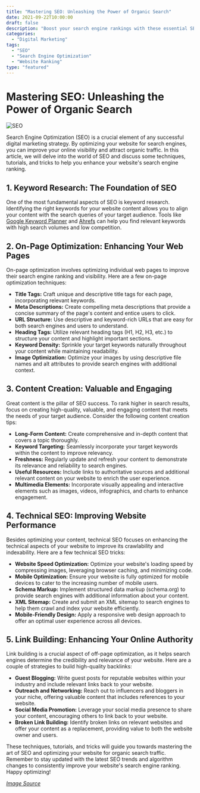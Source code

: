 ```yaml
---
title: "Mastering SEO: Unleashing the Power of Organic Search"
date: 2021-09-22T10:00:00
draft: false
description: "Boost your search engine rankings with these essential SEO techniques."
categories:
  - "Digital Marketing"
tags:
  - "SEO"
  - "Search Engine Optimization"
  - "Website Ranking"
type: "featured"
---
```


# Mastering SEO: Unleashing the Power of Organic Search

![SEO](https://example.com/seo-image.jpg)

Search Engine Optimization (SEO) is a crucial element of any successful digital marketing strategy. By optimizing your website for search engines, you can improve your online visibility and attract organic traffic. In this article, we will delve into the world of SEO and discuss some techniques, tutorials, and tricks to help you enhance your website's search engine ranking.

## 1. Keyword Research: The Foundation of SEO

One of the most fundamental aspects of SEO is keyword research. Identifying the right keywords for your website content allows you to align your content with the search queries of your target audience. Tools like [Google Keyword Planner](https://ads.google.com/home/tools/keyword-planner/) and [Ahrefs](https://ahrefs.com/keywords-explorer) can help you find relevant keywords with high search volumes and low competition.

## 2. On-Page Optimization: Enhancing Your Web Pages

On-page optimization involves optimizing individual web pages to improve their search engine ranking and visibility. Here are a few on-page optimization techniques:

- **Title Tags:** Craft unique and descriptive title tags for each page, incorporating relevant keywords.
- **Meta Descriptions:** Create compelling meta descriptions that provide a concise summary of the page's content and entice users to click.
- **URL Structure:** Use descriptive and keyword-rich URLs that are easy for both search engines and users to understand.
- **Heading Tags:** Utilize relevant heading tags (H1, H2, H3, etc.) to structure your content and highlight important sections.
- **Keyword Density:** Sprinkle your target keywords naturally throughout your content while maintaining readability.
- **Image Optimization:** Optimize your images by using descriptive file names and alt attributes to provide search engines with additional context.

## 3. Content Creation: Valuable and Engaging

Great content is the pillar of SEO success. To rank higher in search results, focus on creating high-quality, valuable, and engaging content that meets the needs of your target audience. Consider the following content creation tips:

- **Long-Form Content:** Create comprehensive and in-depth content that covers a topic thoroughly.
- **Keyword Targeting:** Seamlessly incorporate your target keywords within the content to improve relevancy.
- **Freshness:** Regularly update and refresh your content to demonstrate its relevance and reliability to search engines.
- **Useful Resources:** Include links to authoritative sources and additional relevant content on your website to enrich the user experience.
- **Multimedia Elements:** Incorporate visually appealing and interactive elements such as images, videos, infographics, and charts to enhance engagement.

## 4. Technical SEO: Improving Website Performance

Besides optimizing your content, technical SEO focuses on enhancing the technical aspects of your website to improve its crawlability and indexability. Here are a few technical SEO tricks:

- **Website Speed Optimization:** Optimize your website's loading speed by compressing images, leveraging browser caching, and minimizing code.
- **Mobile Optimization:** Ensure your website is fully optimized for mobile devices to cater to the increasing number of mobile users.
- **Schema Markup:** Implement structured data markup (schema.org) to provide search engines with additional information about your content.
- **XML Sitemap:** Create and submit an XML sitemap to search engines to help them crawl and index your website efficiently.
- **Mobile-Friendly Design:** Apply a responsive web design approach to offer an optimal user experience across all devices.

## 5. Link Building: Enhancing Your Online Authority

Link building is a crucial aspect of off-page optimization, as it helps search engines determine the credibility and relevance of your website. Here are a couple of strategies to build high-quality backlinks:

- **Guest Blogging:** Write guest posts for reputable websites within your industry and include relevant links back to your website.
- **Outreach and Networking:** Reach out to influencers and bloggers in your niche, offering valuable content that includes references to your website.
- **Social Media Promotion:** Leverage your social media presence to share your content, encouraging others to link back to your website.
- **Broken Link Building:** Identify broken links on relevant websites and offer your content as a replacement, providing value to both the website owner and users.

These techniques, tutorials, and tricks will guide you towards mastering the art of SEO and optimizing your website for organic search traffic. Remember to stay updated with the latest SEO trends and algorithm changes to consistently improve your website's search engine ranking. Happy optimizing!

*[Image Source](https://example.com/seo-image.jpg)*
